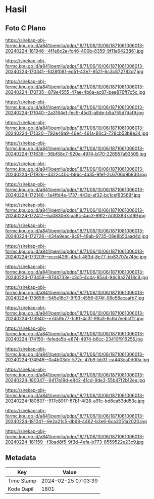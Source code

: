 # Hasil

## Foto C Plano

https://sirekap-obj-formc.kpu.go.id/a841/pemilu/pdpr/18/71/06/10/06/1871061006013-20240224-181946--4f1e8c2a-fc46-400b-8359-9f11a6423861.jpg

https://sirekap-obj-formc.kpu.go.id/a841/pemilu/pdpr/18/71/06/10/06/1871061006013-20240224-170341--fd28f081-ed51-43e7-9521-6c3c872782d7.jpg

https://sirekap-obj-formc.kpu.go.id/a841/pemilu/pdpr/18/71/06/10/06/1871061006013-20240224-170735--879e4555-47ae-4b6a-ac87-bee876ff7c5c.jpg

https://sirekap-obj-formc.kpu.go.id/a841/pemilu/pdpr/18/71/06/10/06/1871061006013-20240224-171040--2a3164e1-fec9-45d3-a8de-b5a755d7daf9.jpg

https://sirekap-obj-formc.kpu.go.id/a841/pemilu/pdpr/18/71/06/10/06/1871061006013-20240224-171320--792e49a9-46e4-461a-80c3-728cb53b8e34.jpg

https://sirekap-obj-formc.kpu.go.id/a841/pemilu/pdpr/18/71/06/10/06/1871061006013-20240224-171636--36bf58c7-920e-4974-b170-226957a93509.jpg

https://sirekap-obj-formc.kpu.go.id/a841/pemilu/pdpr/18/71/06/10/06/1871061006013-20240224-171926--d322c40c-b96c-4a35-9fef-2c6706d9b830.jpg

https://sirekap-obj-formc.kpu.go.id/a841/pemilu/pdpr/18/71/06/10/06/1871061006013-20240224-172146--1a4ffd4a-1737-443d-af32-bc1cef83569f.jpg

https://sirekap-obj-formc.kpu.go.id/a841/pemilu/pdpr/18/71/06/10/06/1871061006013-20240224-172417--5a0830e3-aa8c-4ac3-99f2-7d303837a199.jpg

https://sirekap-obj-formc.kpu.go.id/a841/pemilu/pdpr/18/71/06/10/06/1871061006013-20240224-172726--434a9eac-9c9f-48ab-9735-08e8b50aad4d.jpg

https://sirekap-obj-formc.kpu.go.id/a841/pemilu/pdpr/18/71/06/10/06/1871061006013-20240224-173209--eccd426f-45af-483d-8e77-bb83707a745e.jpg

https://sirekap-obj-formc.kpu.go.id/a841/pemilu/pdpr/18/71/06/10/06/1871061006013-20240224-173459--87d4733e-c3c5-4c4a-85a4-94c9a27418c8.jpg

https://sirekap-obj-formc.kpu.go.id/a841/pemilu/pdpr/18/71/06/10/06/1871061006013-20240224-173656--545e16c7-9f93-4556-874f-08e58acaafb7.jpg

https://sirekap-obj-formc.kpu.go.id/a841/pemilu/pdpr/18/71/06/10/06/1871061006013-20240224-173940--e7d59b77-1c81-4c3f-99a3-6c6d7eebcff2.jpg

https://sirekap-obj-formc.kpu.go.id/a841/pemilu/pdpr/18/71/06/10/06/1871061006013-20240224-174150--fefede5b-e874-4974-b6cc-23410f916255.jpg

https://sirekap-obj-formc.kpu.go.id/a841/pemilu/pdpr/18/71/06/10/06/1871061006013-20240224-174946--0a4b03dc-572c-47b9-bb31-ca443ca0d00a.jpg

https://sirekap-obj-formc.kpu.go.id/a841/pemilu/pdpr/18/71/06/10/06/1871061006013-20240224-180347--9417a18d-e842-41cd-9de3-55b47f2b12ee.jpg

https://sirekap-obj-formc.kpu.go.id/a841/pemilu/pdpr/18/71/06/10/06/1871061006013-20240224-180837--917e80f7-67b1-4f28-a91c-bd8ea53dd53a.jpg

https://sirekap-obj-formc.kpu.go.id/a841/pemilu/pdpr/18/71/06/10/06/1871061006013-20240224-181041--9e2a21c5-db68-4462-b3e6-6ca3051a2020.jpg

https://sirekap-obj-formc.kpu.go.id/a841/pemilu/pdpr/18/71/06/10/06/1871061006013-20240224-181159--f3bad8f5-9f3d-4efa-b773-8559522e23c9.jpg


## Metadata

| Key        | Value               |
| ---------- | ------------------- |
| Time Stamp | 2024-02-25 07:03:39 |
| Kode Dapil | 1801                |



